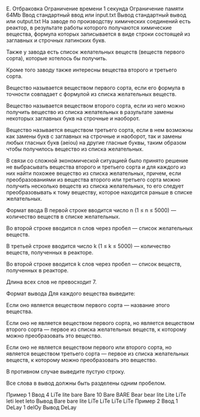 E. Отбраковка
Ограничение времени 1 секунда
Ограничение памяти 64Mb
Ввод стандартный ввод или input.txt
Вывод стандартный вывод или output.txt
На заводе по производству химических соединений есть реактор, в результате работы которого получаются химические вещества, формула которых записывается в виде строки состоящей из заглавных и строчных латинских букв.

Также у завода есть список желательных веществ (веществ первого сорта), которые хотелось бы получить.

Кроме того заводу также интересны вещества второго и третьего сорта.

Вещество называется веществом первого сорта, если его формула в точности совпадает с формулой из списка желательных веществ.

Вещество называется веществом второго сорта, если из него можно получить вещество из списка желательных в разультате замены некоторых заглавных букв на строчные и наоборот.

Вещество называется веществом третьего сорта, если в нем возможны как замены букв с заглавных на строчные и наоборот, так и замены любых гласных букв (aeiou) на другие гласные буквы, таким образом чтобы получилось вещество из списка желательных.

В связи со сложной экономической ситуацией было принято решение не выбрасывать вещества второго и третьего сорта и для каждого из них найти похожее вещество из списка желательных, причем, если преобразованиями из вещества второго или третьего сорта можно получить несколько веществ из списка желательных, то его следует преобразовывать к тому веществу, которое находится раньше в списке желательных.

Формат ввода
В первой строке вводится число n (1 ≤ n ≤ 5000) — количество веществ в списке желательных.

Во второй строке вводится n слов через пробел — список желательных веществ.

В третьей строке вводится число k (1 ≤ k ≤ 5000) — количество веществ, полученных в реакторе.

Во второй строке вводится k слов через пробел — список веществ, полученных в реакторе.

Длина всех слов не превосходит 7.

Формат вывода
Для каждого вещества выведите:

Если оно является веществом первого сорта — название этого вещества.

Если оно не является веществом первого сорта, но является веществом второго сорта — первое из списка желательных веществ, к которому можно преобразовать это вещество.

Если оно не является веществом первого или второго сорта, но является веществом третьего сорта — первое из списка желательных веществ, к которому можно преобразовать это вещество.

В противном случае выведите пустую строку.

Все слова в вывод должны быть разделены одним пробелом.

Пример 1
Ввод
4
LiTe lite bare Bare
10
Bare BARE Bear bear lite Lite LiTe leti leet leto
Вывод
Bare bare lite LiTe LiTe LiTe LiTe
Пример 2
Ввод
1
DeLay
1
delOy
Вывод
DeLay

